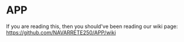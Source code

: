 # APP

If you are reading this, then you should've been reading our wiki page:
  https://github.com/NAVARRETE250/APP/wiki
